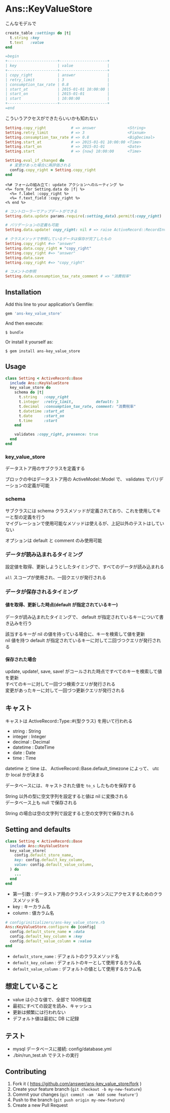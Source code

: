 # Ans::KeyValueStore

こんなモデルで

```ruby
create_table :settings do |t|
  t.string :key
  t.text   :value
end

=begin
+----------------------+---------------------+
| key                  | value               |
+----------------------+---------------------+
| copy_right           | answer              |
| retry_limit          | 3                   |
| consumption_tax_rate | 0.8                 |
| start_at             | 2015-01-01 10:00:00 |
| start_on             | 2015-01-01          |
| start                | 10:00:00            |
+----------------------+---------------------+
=end
```

こういうアクセスができたらいいかも知れない

```ruby
Setting.copy_right           # => answer              <String>
Setting.retry_limit          # => 3                   <Fixnum>
Setting.consumption_tax_rate # => 0.8                 <BigDecimal>
Setting.start_at             # => 2015-01-01 10:00:00 <Time>
Setting.start_on             # => 2015-01-01          <Date>
Setting.start                # => {now} 10:00:00      <Time>

Setting.eval_if_changed do
  # 変更があった場合に再評価される
  config.copy_right = Setting.copy_right
end
```
```erb
<%# フォームの組み立て: update アクションへのルーティング %>
<%= form_for Setting.data do |f| %>
  <%= f.label :copy_right %>
  <%= f.text_field :copy_right %>
<% end %>
```
```ruby
# コントローラーでアップデートができる
Setting.data.update params.require(:setting_data).permit(:copy_right)

# バリデーションの定義も可能
Setting.data.update! copy_right: nil # => raise ActiveRecord::RecordInvalid

# クラスメソッドで参照しているデータは保存が完了したもの
Setting.copy_right #=> "answer"
Setting.data.copy_right = "copy_right"
Setting.copy_right #=> "answer"
Setting.data.save
Setting.copy_right #=> "copy_right"

# コメントの参照
Setting.data.consumption_tax_rate_comment # => "消費税率"
```

## Installation

Add this line to your application's Gemfile:

```ruby
gem 'ans-key_value_store'
```

And then execute:

    $ bundle

Or install it yourself as:

    $ gem install ans-key_value_store

## Usage

```ruby
class Setting < ActiveRecord::Base
  include Ans::KeyValueStore
  key_value_store do
    schema do |t|
      t.string   :copy_right
      t.integer  :retry_limit,          default: 3
      t.decimal  :consumption_tax_rate, comment: "消費税率"
      t.datetime :start_at
      t.date     :start_on
      t.time     :start
    end

    validates :copy_right, presence: true
  end
end
```

### key_value_store

データストア用のサブクラスを定義する

ブロックの中はデータストア用の ActiveModel::Model で、 validates でバリデーションの定義が可能


### schema

サブクラスには schema クラスメソッドが定義されており、これを使用してキーと型の定義を行う  
マイグレーションで使用可能なメソッドは使えるが、上記以外のテストはしていない

オプションは default と comment のみ使用可能


### データが読み込まれるタイミング

設定値を取得、更新しようとしたタイミングで、すべてのデータが読み込まれる

`all` スコープが使用され、一回クエリが発行される


### データが保存されるタイミング

#### 値を取得、更新した時点(default が指定されているキー)

データが読み込まれたタイミングで、 default が指定されているキーについて書き込みを行う

該当するキーが nil の値を持っている場合に、キーを検索して値を更新  
nil 値を持つ default が指定されているキーに対して二回づつクエリが発行される


#### 保存された場合

update, update!, save, save! がコールされた時点ですべてのキーを検索して値を更新  
すべてのキーに対して一回づつ検索クエリが発行される  
変更があったキーに対して一回づつ更新クエリが発行される


## キャスト

キャストは ActiveRecord::Type::#{型クラス} を用いて行われる

* string   : String
* integer  : Integer
* decimal  : Decimal
* datetime : DateTime
* date     : Date
* time     : Time

datetime と time は、 ActiveRecord::Base.default_timezone によって、 utc か local かが決まる

データベースには、キャストされた値を `to_s` したものを保存する

String 以外の型に空文字列を設定すると値は nil に変換される  
データベース上も null で保存される

String の場合は空の文字列で設定すると空の文字列で保存される


## Setting and defaults

```ruby
class Setting < ActiveRecord::Base
  include Ans::KeyValueStore
  key_value_store(
    config.default_store_name,
    key: config.default_key_column,
    value: config.default_value_column,
  ) do
    ...
  end
end
```

* 第一引数 : データストア用のクラスインスタンスにアクセスするためのクラスメソッド名
* key : キーカラム名
* column : 値カラム名

```ruby
# config/initializers/ans-key_value_store.rb
Ans::KeyValueStore.configure do |config|
  config.default_store_name = :data
  config.default_key_column = :key
  config.default_value_column = :value
end
```

* `default_store_name` : デフォルトのクラスメソッド名
* `default_key_column` : デフォルトのキーとして使用するカラム名
* `default_value_column` : デフォルトの値として使用するカラム名

## 想定していること

* value は小さな値で、全部で 100件程度
* 最初にすべての設定を読み、キャッシュ
* 更新は頻繁には行われない
* デフォルト値は最初に DB に記録

## テスト

* mysql データベースに接続: config/database.yml
* ./bin/run_test.sh でテストの実行

## Contributing

1. Fork it ( https://github.com/answer/ans-key_value_store/fork )
2. Create your feature branch (`git checkout -b my-new-feature`)
3. Commit your changes (`git commit -am 'Add some feature'`)
4. Push to the branch (`git push origin my-new-feature`)
5. Create a new Pull Request

